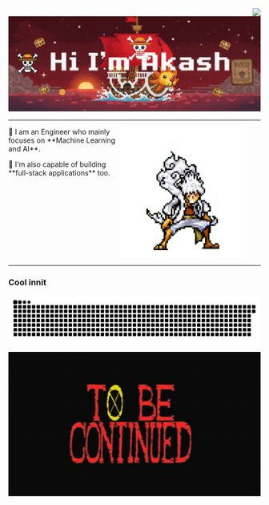 <img align="right" src="https://visitor-badge.laobi.icu/badge?page_id=akash-vadakkeveetil.visitor-badge&left_color=red&right_color=green&left_text=Visitor%20Number:"/>
<img src="./header.png" alt="My Cool Image"/>
<hr/>

<img align="right" src="./219841.gif" alt="Engineering GIF" width="250" style="padding-right: 30px;">
<p>🍖 I am an Engineer who mainly focuses on **Machine Learning and AI**.</p>
<p>🍖 I'm also capable of building **full-stack applications** too.</p>
<br clear="right" />
<hr/>
<h3>Cool innit</h3>
<picture>
  <source media="(prefers-color-scheme: dark)" srcset="https://raw.githubusercontent.com/Akash-vadakkeveetil/Akash-vadakkeveetil/output/github-snake-dark.svg" />
  <source media="(prefers-color-scheme: light)" srcset="https://raw.githubusercontent.com/Akash-vadakkeveetil/Akash-vadakkeveetil/output/github-snake.svg" />
  <img alt="github-snake" src="https://raw.githubusercontent.com/Akash-vadakkeveetil/Akash-vadakkeveetil/output/github-snake.svg" />
</picture>

<img src="./footer secondary.png" alt="tail"/>
